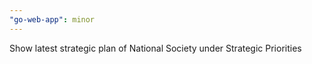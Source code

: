 ```yaml
---
"go-web-app": minor
---
```


Show latest strategic plan of National Society under Strategic Priorities
